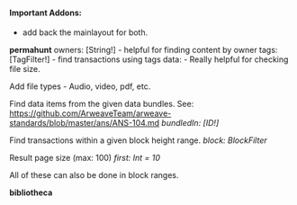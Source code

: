 #### Important Addons: 

- add back the mainlayout for both.

**permahunt**
owners: [String!] - helpful for finding content by owner
tags: [TagFilter!] - find transactions using tags 
data: - Really helpful for checking file size.

Add file types - Audio, video, pdf, etc.

Find data items from the given data bundles.
See: https://github.com/ArweaveTeam/arweave-standards/blob/master/ans/ANS-104.md
*bundledIn: [ID!]*

Find transactions within a given block height range.
*block: BlockFilter*

Result page size (max: 100)
*first: Int = 10*

All of these can also be done in block ranges.


**bibliotheca**

